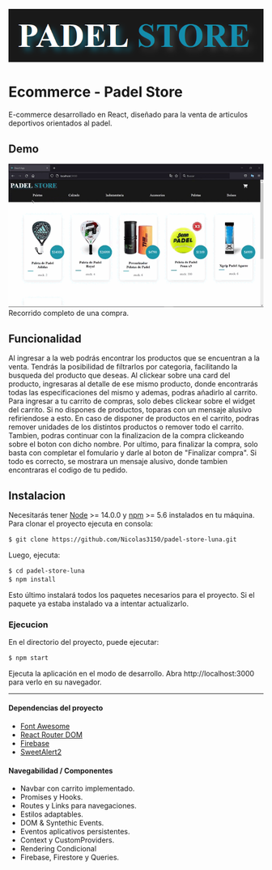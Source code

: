 ![](./public/banner.png)
# Ecommerce - Padel Store
E-commerce desarrollado en React, diseñado para la venta de articulos deportivos orientados al padel.

## Demo
![](./public/Gif1-github.gif)
Recorrido completo de una compra.

## Funcionalidad
Al ingresar a la web podrás encontrar los productos que se encuentran a la venta. Tendrás la posibilidad de filtrarlos por categoria, facilitando la busqueda del producto que deseas. Al clickear sobre una card del producto, ingresaras al detalle de ese mismo producto, donde encontrarás todas las especificaciones del mismo y ademas, podras añadirlo al carrito.
Para ingresar a tu carrito de compras, solo debes clickear sobre el widget del carrito. Si no dispones de productos, toparas con un mensaje alusivo refiriendose a esto. En caso de disponer de productos en el carrito, podras remover unidades de los distintos productos o remover todo el carrito. Tambien, podras continuar con la finalizacion de la compra clickeando sobre el boton con dicho nombre. Por ultimo, para finalizar la compra, solo basta con completar el fomulario y darle al boton de "Finalizar compra". Si todo es correcto, se mostrara un mensaje alusivo, donde tambien encontraras el codigo de tu pedido. 

## Instalacion
Necesitarás tener [Node](http://nodejs.org/es/ "Node") >= 14.0.0 y [npm](https://www.npmjs.com/ "npm") >= 5.6 instalados en tu máquina. Para clonar el proyecto ejecuta en consola:

```bash
$ git clone https://github.com/Nicolas3150/padel-store-luna.git
```
Luego, ejecuta:

```bash
$ cd padel-store-luna
$ npm install
```
Esto último instalará todos los paquetes necesarios para el proyecto. Si el paquete ya estaba instalado va a intentar actualizarlo.

### Ejecucion
En el directorio del proyecto, puede ejecutar:
```bash
$ npm start
```
Ejecuta la aplicación en el modo de desarrollo. Abra http://localhost:3000 para verlo en su navegador.

---

#### Dependencias del proyecto
- [Font Awesome](https://fontawesome.com/v5/docs/web/use-with/react "Font Awesome")
- [React Router DOM](https://www.npmjs.com/package/react-router-dom "React Router DOM")
- [Firebase](https://firebase.google.com/?hl=es)
- [SweetAlert2](https://sweetalert2.github.io/)

#### Navegabilidad / Componentes
- Navbar con carrito implementado.
- Promises y Hooks.
- Routes y Links para navegaciones.
- Estilos adaptables.
- DOM & Syntethic Events.
- Eventos aplicativos persistentes.
- Context y CustomProviders.
- Rendering Condicional
- Firebase, Firestore y Queries.